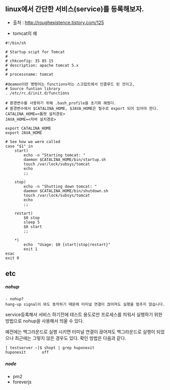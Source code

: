 ## linux에서 간단한 서비스(service)를 등록해보자. 

- 출처 : http://roughexistence.tistory.com/125

- tomcat의 예
```
#!/bin/sh

# Startup scipt for Tomcat
#
# chkconfig: 35 85 15
# description: apache tomcat 5.x
#
# processname: tomcat

#deamon이란 명령어는 functions라는 스크립트에서 인클루드 된 것이고,
# Source funtion library
. /etc/rc.d/init.d/functions

# 환경변수를 사용하기 위해 .bash_profile을 초기화 해줬다.
# 환경변수에서 $CATALINA_HOME, $JAVA_HOME은 필수로 export 되어 있어야 한다.
CATALINA_HOME=<톰켓 설치경로>
JAVA_HOME=<자바 설치경로>
 
export CATALINA_HOME
export JAVA_HOME

# See how we were called
case "$1" in
    start)
        echo -n "Starting tomcat: "
        daemon $CATALINA_HOME/bin/startup.sh
        touch /var/lock/subsys/tomcat
        echo
        ;;

    stop)
        echo -n "Shutting down tomcat: "
        daemon $CATALINA_HOME/bin/shutdown.sh
        touch /var/lock/subsys/tomcat
        echo
        ;;

    restart)
        $0 stop
        sleep 5
        $0 start
        ;;

    *)
        echo  "Usage: $0 {start|stop|restart}"
        exit 1
esac
exit 0
```


## etc
##### nohup
```
- nohup?
hang-up signal이 와도 동작하기 때문에 터미널 연결이 끊어져도 실행을 멈추지 않습니다.
```

service등록해서 서비스 하기전에 테스트 용도로만 프로세스를 띄워서 실행하기 위한 방법으로
nohup을 사용해서 띄울 수 있다.

예전에는 백그라운드로 실행 시키면 터미널 연결이 끊어져도 백그라운드로 실행이 되었으나 최근에는 그렇지 않은 경우도 있다.
확인 방법은 다음과 같다.
```
[ testserver ~]$ shopt | grep huponexit
huponexit      	off
```

##### node
- pm2
- foreverjs
